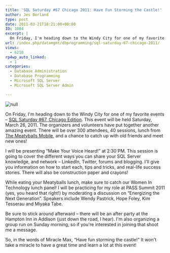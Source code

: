 ```yaml
---
title: 'SQL Saturday #67 Chicago 2011: Have Fun Storming the Castle!'
author: Jes Borland
type: post
date: 2011-03-21T18:21:00+00:00
ID: 1084
excerpt: |
  On Friday, I'm heading down to the Windy City for one of my favorite events - SQL Saturday #67, Chicago Edition. This event will be held Saturday, March 26, 2011. I'll be presenting "Make Your Voice Heard!" and moderating the WIT lunch panel!
url: /index.php/datamgmt/dbprogramming/sql-saturday-67-chicago-2011/
views:
  - 6210
rp4wp_auto_linked:
  - 1
categories:
  - Database Administration
  - Database Programming
  - Microsoft SQL Server
  - Microsoft SQL Server Admin

---
```

![null][1]

On Friday, I'm heading down to the Windy City for one of my favorite events – [SQL Saturday #67, Chicago Edition][2]. This event will be held Saturday, March 26, 2011. The organizers and volunteers have put together another amazing event. There will be over 300 attendees, 40 sessions, lunch from [The Meatyballs Mobile][3], and a chance to catch up with old friends and meet new ones! 

I will be presenting “Make Your Voice Heard!” at 2:30 PM. This session is going to cover the different ways you can share your SQL Server knowledge, and network – LinkedIn, Twitter, forums and blogging. I'll give you information on how to start each, tips and tricks, and real-life success stories. There will also be construction paper and crayons! 

While eating your Meatyballs lunch, make sure to catch our Women In Technology lunch panel! I will be practicing for my role at PASS Summit 2011 (yes, you heard that right!) by moderating a discussion on “Energizing the Next Generation”. Speakers include Wendy Pastrick, Hope Foley, Kim Tesserau and Miyaka Tabe. 

Be sure to stick around afterward – there will be an after party at the Hampton Inn in Addison (just down the road, I hear). I'm also organizing a group run on Sunday morning, so if you're interested in joining that shoot me a message. 

So, in the words of Miracle Max, “Have fun storming the castle!” It won't take a miracle to have a great time and learn a lot at this event!

 [1]: /wp-content/uploads/blogs/All/-10.png?mtime=1299430282 "null"
 [2]: http://sqlsaturday.com/67/eventhome.aspx
 [3]: http://meatyballsmobile.com/
